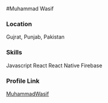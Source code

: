 #Muhammad Wasif

### Location

Gujrat, Punjab, Pakistan

### Skills
Javascript
React
React Native 
Firebase


### Profile Link

[MuhammadWasif](https://github.com/MuhammadWasif)